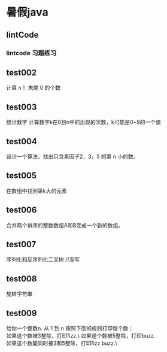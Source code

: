 暑假java
========

lintCode 
-------
### lintcode 习题练习
## test002
计算  n！ 末尾 0 的个数

## test003
 统计数字
计算数字k在0到n中的出现的次数，k可能是0~9的一个值

## test004
设计一个算法，找出只含素因子2，3，5 的第 n 小的数。

## test005
在数组中找到第k大的元素

## test006
合并两个排序的整数数组A和B变成一个新的数组。

## test007
序列化和反序列化二叉树     //没写

## test008
旋转字符串

## test009
给你一个整数n. 从 1 到 n 按照下面的规则打印每个数：\
如果这个数被3整除，打印fizz.\ 
如果这个数被5整除，打印buzz.\
如果这个数能同时被3和5整除，打印fizz buzz.\ 
